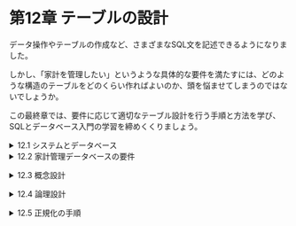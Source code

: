 # 第12章 テーブルの設計
データ操作やテーブルの作成など、さまざまなSQL文を記述できるようになりました。

しかし、「家計を管理したい」というような具体的な要件を満たすには、どのような構造のテーブルをどのくらい作ればよいのか、頭を悩ませてしまうのではないでしょうか。

この最終章では、要件に応じて適切なテーブル設計を行う手順と方法を学び、SQLとデータベース入門の学習を締めくくりましょう。

<details><summary>12.1 システムとデータベース</summary>

### 12.1.1 システム化と要件
現代の社会生活の至る所で、情報システムは欠かせない存在になっています。システム化によって、かつては人力で行っていた処理をプログラムが行うようになり、紙の帳簿などに記録していたものはコンピュータ上のデータベースに保存するようになりました。

しかし、昔と現代で「まったく変わっていないもの」があります。それは、「お金の入出金を管理したい」という両替商(銀行)の要件(requirements)です。現代社会では、要件の実現手段が「人と紙」から「ATMプログラムとデータベース」に置き換わったにすぎません。

いざ、家計管理データベースを作ろうとしたものの、すぐに壁にぶつかってしまいます。「具体的になにをしたらいいのかわからない」。この段階でデータベースをうまく作れない理由は2つあります。
- **理由1 家計管理の要件を知らない**
    - そもそもどのような家計管理をしたいのか、現在どのように管理しているのかをよく知りません。家計に関するどんな情報を管理すれば要件を満たせるかがわからないため、当然「どのようなテーブルを作ればよいか」も決めることができません。
        
        **先ずは、「データベースを使ってどんな家計管理をしたいか」という要件をしっかり聞き出さなければなりません**。
        
- **理由2 要件をテーブル設計に落とし込む方法を知らない**
    - 要件を聞き出せたとして、その内容は「毎月の入出金の合計を一覧で見られるようにしたい」「システムは夫妻2人で使えるようにしたい」のような曖昧なものでしょう。つまり、要件をただ聞いただけでは「具体的にどんなテーブルを作ればよいか」までは明らかにならないのです。
        
        もちろん要件を意識しながらなんとなくテーブルを作ってみるという方法も考えられますが、しっかりとした根拠のないまま経験や感、度胸で作ったデータベースが、速くて、便利で、安全である確率は極めて低いでしょう。
        
        **聞き出した要件を優れたテーブル設計に確実に変換できる手法や手順を学ばなければならないのです**。
- **データベースを用いたシステムを開発するには**
    
    SQLやDBMSの機能に関する知識だけでは、データベースを用いたシステムは開発できない。要件をしっかりと理解し、その要件をデータベース設計に適切に落とし込むための方法論を活用しなければならない。

### 12.1.2 データベース設計の流れ
システム開発の一環としてデータベースを作ろうとする場合、私たちは何をすればよいのでしょうか。それを明らかにするには、先ず私たちが使える材料(INPUT)と、作るべきもの(OUTPUT)を明確にすることが大切です。

**お客様の用件を訊き**→INPUT→**データベース設計作業**→OUTPUT→**必要なテーブルを持つデータベース**

最初に行うことは用件聴取(インタビュー)です。お客様から用件を聞き出すことは、私たちエンジニアにとって非常に大切な作業です。
インタビューした要件は、後からでも確認しやすいように一覧表にまとめるとよいでしょう。これを材料として、最終的には、必要十分なテーブルを内部に持つデータベースを作ります。
各テーブルは、CREATE TABLE文やCREATE INDEX文などの複数のDDL文を実行すれば作ることができますので、成果物はDDL文と考えてもよいでしょう。
- **データベース構築のINPUTとOUTPUT**
    
    INPUT：要件の一覧表(お客様から聴取したもの)
    
    OUTPUT：一連のDDL文(実行すれば必要十分なテーブルが生成されるもの)
問題は、どのような手順でどのような作業をすれば、このINPUTからOUTPUTを生み出せるかです。これまでもたくさんの先人がさまざまな方法を試してきましたが、その多くに共通するのが次ページ図12-4のような流れです。

先ずは概要をイメージしておきましょう。
- **概念設計**
    - 管理すべき情報はどのようなものなのかを整理します。データベースやシステムに関することは考えず、要件に登場する情報だけをざっくりと把握します。例えば、家計管理データベースであれば、扱うべき情報として「利用者情報」や「入出金情報」などがあることを明確にします。また、情報間で関連がある場合、どのような関係があるかも合わせて整理します。
- **論理設計**
    - 概念設計で明らかになった各情報について、RDBを使う前提で構造を整理し、詳しく具体化していきます。論理設計では「どのようなテーブルを作り、それぞれのテーブルにどのような列を作るか」まで明らかにすれば十分です。型や制約など、付随的な部分については考えません。
- **物理設計**
    - 特定のDBMS製品(例えばOracle DB)をつ使う前提に立ち、論理設計で明らかになった各テーブルについて、その内容を詳しく具体化していきます。全てのテーブルの全ての列について、型、インデックス、制約、デフォルト値など、テーブル作成に必要な全ての要素を確定させます。この物理設計に基づいて、CREATE TABLE文などを含む一連のDDL文を作成し、最終的にデータベース内にテーブルを作成することができます。</details>

<details><summary>12.2 家計管理データベースの要件</summary>

### 12.2.1 立花いずみの要件
お客様にインタビューして、次のような案件を聞き出すことができました。

- 立花いずみの案件
    - 毎日のお金の出入りを記録したい(家計簿の高機能版)。
    - 利用者は家族全員で、それぞれ自分の入出金の行為を記録できるようにしたい。また、現在の家族は2人だが、将来増える可能性も考慮したい。
    - 費目の種類は後から追加できるようにしたい。
    - 費目によって「入金」か「出金」のいずれかが決まっている。
    - 1回の行為で、複数の入出金が発生する場合についても、その明細(費目と入出金の金額)をきちんと分けて記録したい。
    - 例えば、「大家さんに家賃を振り込んだ」場合、次のように記録したい。

| 行為の日付 | 行為の内容 | 費目 | 入出金額 |
| --- | --- | --- | --- |
| 2018-04-10 | 家賃を振り込んだ | 住居日 | 70,000 |
|  |  | 振込手数料 | 525 |

- 1回の行為の中に、同じ費目の明細を複数作ることは許さない。例えば、「住居費」の明細を2つ含む行為は記録できない。
- 将来的にはさまざまな集計をしたいけど、今はいらない。
- 入力時には入力ミスを防ぐ仕組みが欲しい。

### 12.2.2 立花コウジの要件
立花いずみの夫である立花コウジさんから次のような要件をお願いされたようです。
- 「利用者別の費目ごとの合計金額」を集計して、例えば次のように表示したい。

| 利用者名 | 費目名 | 合計金額 |
| --- | --- | --- |
| 立花いずみ | 給与 | 871,900 |
| 立花いずみ | 住居費 | 238,800 |
| 立花コウジ | 給与 | 921,900 |
| 立花コウジ | 住居費 | 238,800 |

- できれば、入出金行為に色々なタグを付けたい。タグの内容は「いいね！」「ムダ遣い！」「反省中」などで、後から追加できるようにしたい。また、タグは、どの利用者が付けたものかをわかるようにし、自分の入出金行為にも、自分以外の入出金行為にも付けることができるようにしたい。
要件を抱えているお客様が複数いる場合は特に注意が必要です。別の相手にインタビューをすると新たな用件が出てきて、概念設計の結果が変わってしまう可能性があるからです。特に他の要件と矛盾する用件が出てきた場合は、お客様同士で話し合い、どのようにするのかを決定してもらわなければなりません。

### 12.2.3 既存の家計管理ノート
夫妻が現在記録している家計管理ノートを材料として仕入れてきました。既に紙などを使って情報を管理している場合、それを入手しておくとテーブル設計の補助資料として活用することができます。</details>


<details><summary>12.3 概念設計</summary>

### 12.3.1 概念設計ですること
先ずは概念設計の流れを確認しておきましょう。

概念設計では、要件を実現するために、抽象的な概念としてどのような「情報の塊」を管理しなければならないかを明らかにします。

この情報の塊のことを**エンティティ**(entity)といい、通常エンティティは複数の**属性**(attribute)を持っています。さらに、エンティティ同士にどのような関連があるかも、この概念設計で明らかにします。

概念的な存在であるエンティティは、初心者にはなかなかイメージしにくいものです。慣れるまでは、これまで慣れ親しんだ「テーブル」のようなものだと考えてもよいでしょう。実際、エンティティはこの後の論理設計や物理設計を経てテーブルになりますので、いわば「テーブルの原石」のようなものなのです。
- **概念的なもののイメージを掴むためのヒント**
    - エンティティ：「テーブル」のようなもの。
    - 属性：テーブルの「列」のようなもの。
    - 関連：「リレーションシップ」のようなもの。
例えば、書店の在庫管理を概念モデルで表す場合、書籍情報や在庫情報がエンティティとして考えられます。書籍エンティティは、書籍のタイトルや価格という属性を持っています。また、在庫情報には「どの書籍が何冊あるか」という情報が含まれるため、書籍エンティティと在庫エンティティには関連があるといえます。

**※書店で「書籍」の在庫を管理するように、家計簿では「お金を使った事実」を管理する。だから、家計簿では「入出金行為」がエンティティになる。**

**※書籍のように形のあるものだけでなく、事実や行為のような形のないものもエンティティになる。**

### 12.3.2 ER図
概念設計の成果は、**ER図**(ERD:entity-relation diagram)という図にまとめることが一般的です。ER図を使うことで、エンティティ、属性、リレーションシップと俯瞰して見ることができます。

ER図には、2つの記述形式があります。図12-7は、ジェームズ・マーチンという人が考案したIE(Information Engineering)という形式に基づくER図です。本書では以降IE形式によるER図を紹介していきますが、アメリカ空軍が開発したIDEF1Xという形式も広く使われています。正式な仕様や各種の解説がWebサイト([http://www.idef.com/idef1x-data-modeling-method/](http://www.idef.com/idef1x-data-modeling-method/))で入手可能ですので興味がある方は調べてみてください。

### 12.3.3 ER図の記述ルール
ER図に登場する四角形はエンティティを表しています。四角形の上にはエンティティの名前が、四角形の中には属性の一覧が記述されます。図12-7では「利用者」や「入出金行為」などのエンティティがそれぞれ四角形で表されています。

属性の一覧は2つのグループに分けられます(図12-8)。四角形の中の線より上には、エンティティを一意に特定する主キーとなる属性を記述します。複数の属性で複合主キーを構成する場合、線より上に複数の属性が記述されます。

また、複数のエンティティ間にリレーションシップがある場合には、エンティティ同士を線で繋ぎ、外部キーとなる属性には「(FK)」と付記します。

エンティティ同士の数量的な関係を**多重度**や**カーディナリティ**といいます。例えば、家計管理の場合は1人の「利用者」が複数の「入出金行為」をする可能性がありますので、「利用者」と「入出金行為」の2つのエンティティは「1対多」の多重度があるといえます。

この多重度をER図中に記述する場合、図12-9のように表します。

このルールを念頭に、再度、図12-7の全体を眺めてみましょう。特に次の点を確認してください。
- **家計管理に関するER図のチェックポイント ※図12-7を見ながら確認すること。**
    1. 夫妻が考える家計管理には、5つのエンティティが登場する。
    2. 1人の「利用者」が、複数の「入出金行為」を行う(但し、利用者が1件も「入出金行為」を行なっていない状況もあり得るので多重度は0以上となる)。(例)『立花いずみ』が、『家賃の振込』と『スーパーで買い物』を行う。
    3. 1つの「入出金行為」には、1つ以上の「入出金明細」が含まれる(「入出金行為」には必ず1件以上の「入出金明細」があるはずなので多重度は1以上)。(例)『家賃の振込』には、『家賃の支払い』と『振込手数料の支払い』が含まれる。
    4. 1つの「費目」が、複数(0件以上)の「入出金明細」に付けられる。(例)『家賃の支払い』を行なった明細には、『住居費』費目が割り当てられる。
    5. ある1つの「タグ」が複数の「入出金行為」に付けられること(多重度0以上)があると同時に、1つの「入出金行為」に複数の「タグ」が付けられること(多重度0以上)もある。(例)『ありがとう！』タグが、『家賃の振り込み』と『スーパーで買い物』に付けられる。また、『外食の立て替え』には、『ありがとう！』と『反省中』タグが付けられる。

### 12.3.4 エンティティを導き出す方法
要件を聞いて、「どのようなエンティティが必要か」を導き出すことは、非常に高度な作業です。曖昧な要件に基づいてデータベースの利用イメージを頭の中に広げ、そこの登場する情報を見つけ出さなければならないからです。そこで、要件からエンティティを導き出すヒントを紹介します。
- **[ステップ1] 候補となる用語を洗い出す**
    - 要件(12.2節)の中から「名詞」を抜き出す。
    - 要件(12.2節)が実現されている姿を仮定して、そこに登場する「人」「物」「事実」「行為」などの用語を書き出す。
- **[ステップ2] 不要な用語を捨てる**
    - 他の用語の具体例でしかないものを捨てる。(例)「利用者」がすでにあれば、「いずみ」は捨ててよい。
    - 計算や集計をすれば算出可能な値は捨てる。
- **[ステップ3] 関連がありそうなものをまとめる**
    - 同じ用語に関連するものを集める。(例)「日付」「利用者」「内容」はいずれも「入出金行為」に関連する。何故なら「入出金行為をした日付」や「入出金行為の内容」だから。
- **[ステップ4] エンティティ名と属性名に分ける**
    - ステップ3でまとめたグループの中で「〜の〜」という日本語が成り立つ場合、前者がエンティティ名に、後者がその属性名になる。(例)「入出金行為」はエンティティ名に、「日付」はその属性になる。

しかし、ここに挙げたヒントを使っても、概念設計はかなり曖昧で難しいと感じるはずです。**たくさんのデータベース設計を行なったり、他の人が行った設計の結果を見たりすることを繰り返すうちに、自然と頭の中にエンティティが浮かぶようになる**でしょう。データベースを学び始めたばかりの私たちは、**とりあえず概念設計の目的と流れを把握することに専念し、あとは自由に繰り返し、要件からエンティティを引き出すことにチャレンジして**見るとよいでしょう。

**※「何が正解か？」にあまりこだわらず、概念設計をしてみて先輩方から意見をもらうのもよい。**

但し、1つだけ注意点があります。概念設計をいろいろ行っていると、エンティティの中に他のエンティティを登場させたくなることがあります。例えば、今回の場合、「1回の入出金行為の中に、入出金の明細がいくつか入るはずだよなぁ……」などと頭の中にイメージを広げたくなるかもしれません(図12-10)。

しかしER図ではエンティティの中にエンティティを作ること(二重構造)はできません。このような場合、「入出金明細」は別のエンティティとして、外部に取り出すようにしましょう(図12-10右側)。

このとき、外部に取り出したエンティティは、元のエンティティと関連があるはずです。元のエンティティと関連付けられるように、取り出したエンティティに元のエンティティの主キーを属性として追加しておきます。今回の例では、入出金行為エンティティの「入出金行為ID」を追加しました。

**※二重構造になってしまいそうなエンティティは、分割する。**</details>


<details><summary>12.4 論理設計</summary>

### 12.4.1 論理設計ですること
概念設計で作成したER図は、概念の世界における理想的なエンティティ構造を表しているに過ぎないため、このままの姿でデータベースに格納できるとは限りません。そこで、利用する予定のデータベースが扱いやすい構造にエンティティを変形する作業が論理設計です。

私たちが学習しているRDBは、「関連性のある複数の二次元表」として情報を扱う**リレーショナルデータモデル**(relational data model)でデータを管理します。このデータモデルでは、図12-10左側にあるような「二重構造のテーブル」を格納することができません。

- **論理設計の目的**
    
    概念上のエンティティをリレーショナルデータモデルで取り扱いやすい形のテーブルに変形する。

### 12.4.2 「多対多」の分解
図12-7のER図によると、「タグ」と「入出金行為」は「多対多」の関係をうまく扱うことができません。そこで、2つのエンティティの対応を格納した中間テーブルを追加することによって、「多対多」を2つの「1対多」の関係に変換します。

### 12.4.3 キーの整理
ここで、出揃った全てのエンティティのキーについて整理と確認をします。特に重要なのは、主キーです。種キーを持たないエンティティには、管理をしやすくするために人工的な主キー(人工キー)を追加します。例えば、「入出金行為」エンティティには、概念設計の段階ですでに「入出金行為ID」という人工キーを追加しています。

そのほか、不適切な主キーを持つエンティティがないか確認しておきましょう。

利用者エンティティの主キーは「利用者名」属性でよいようにも思えますが、次に挙げる「主キーが備えるべき3つの特性」に合致しません。

- **主キーが備えるべき3つの特性**
    - 非NULL性：必ず何らかの値を持っている。
    - 一意性：他と重複しない。
    - 不変性：一度決定されたら値が変化することがない(主キーは、一貫して同じ行を指し示す)。
名前を持たない家族はいませんし(非NULL性を備える)、

一部の例外を除いて日本の法律では同一戸籍内に同姓同名は許されません(ほぼ一意性を備える)。

その一方で、法律には「名前は正当な自由があれば変更できる」とも定められています。つまり、名前という情報は不変性を備えない情報なのです。

やはり利用者テーブルについても、「利用者ID」のような人工キーを追加してあげるとよいでしょう。

**※それに、将来「登録する名前を本名からニックネームに変更したい」場合もあるかもしれない。**

### 12.4.4 正規化
論理設計における最も中心的な作業は、正規化(normalization)の作業です。**正規化**とは、矛盾したデータを格納できなよう、テーブルを複数に分割していく作業です。第8章で行ったテーブル分割も正規化です。

テーブルを分割しないことによる致命的な問題は次の2点です。

- **テーブルを分割しない場合の懸念**
    - 内容に重複が多く、わかりにくい(p243の例2)。
    - データ更新時には複数の関連箇所を正確に更新しなければならず、更新を忘れたり間違えたりすると、データの整合性が損なわれる(p243の例3)。

人間は忘れたり間違えたりする生き物です。複数の箇所に対して100％の正確さで更新するということは期待すべきではありません。**同じ情報が複数の関連箇所にわたって格納されている限り、ある日、その一部の更新を忘れ、データの整合性が失われてしまうと考えるべき**なのです。

整合性が崩れにくい優れたテーブル設計の原則は、「**1つの事実は1箇所に**(one-fact in one-place)」です。私たちは正規化という手法を用いて正しくテーブルを分割することにより、ヒューマンエラーを防止し、この原則に則ったテーブル構造を手に入れることができるのです。</details>


<details><summary>12.5 正規化の手順</summary>

### 12.5.1 正規化の段階
正規化のよってテーブルが適切に分割された状態を正規形(normalized form)といいます。どの程度正規化されているかによって、正規形は第1正規形から第5正規形まで存在します。但し、通常のシステム開発が目的の場合は、業務で求められる第3正規形まで理解していれば問題ないでしょう。

もし、概念設計の結果得られたテーブルが第1正規形であれば、それを第2正規形に変形し、さらに第3正規形に変形するという手順を踏みます。

- **正規化の流れ**
    
    手元にあるエンティティ構造(テーブル構造)を、非正規形から第3正規形まで順次変形していく。
    
**※慣れれば機械的に行える作業なので、これも練習あるのみ。**

### 12.5.2 非正規形
もしあるテーブルが図12-16のような特徴を持つなら、非正規形といえます。

- 「セルの結合」を行っている。
- 1つのセルに複数行書いている。

しっかりと概念設計を行なった場合、その結果が非正規形になっている可能性はほとんどありません。何故なら、非正規形の構造は通常のER図では表現できないからです(図12-10の左側の段階が非正規形です。これを同じ図の右側に変形した時点で、非正規形から卒業しています)。

非正規形となる可能性が高まるのは、「現実のノート、帳票(帳簿や伝票などの総称)、画面などからテーブル設計を持ち込んだ」ケースです。

図12-17には「セルの結合」が含まれています。別の見方をすると、「1つの日付や内容に対して、**複数の費目ID**、**費目名**、**金額が繰り返し登場している**」ともいえます。このことから、「非正規形は**繰り返しの列**を含む」ともよく表現されます。

### 12.5.3 第1正規形への変形
先ず、非正規形のテーブルを第1正規形に変形しなければなりません。第1正規形とは、次のような条件を満たす形をいいます。

- **第1正規形の目指す姿と達成条件**
    
    テーブルの全ての行の全ての列に1つずつ値が入っているべきである。よって、「繰り返しの列」や「セルの結合」が現れてはならない。
    

非正規形を第1正規形に変形するには、次の3ステップの手順を実施します。図12-18と併せて読み進めてください。

- **[ステップ1] 繰り返しの列の部分を別の表に切り出す。**
    - 元のテーブルから「繰り返しの列」の部分を別テーブルとして切り出し、切り出したテーブルに名前をつけます。今回の場合は、繰り返されている「費目ID」「費目名」「金額」の列を切り出し、入出金明細テーブルとしました。
- **[ステップ2] 切り出したテーブルの仮の主キーを決める。**
    - 入出金明細テーブルの主キーとなる列を決めます。ステップ1で切り出した入出金明細テーブルには、「費目ID」「費目名」「金額」の3つの列がありますが、1つの入出金行為で同じ費目が複数使われることはないという要件がありましたので、「費目ID」を仮の主キーと定めます。
- **[ステップ3] 主キー列をコピーして複合主キーを構成する。**
    - 元のテーブルの主キー列を、切り出したテーブルにも加え、ステップ2の仮の主キーと合わせて複合種キーを構成します。今回の場合は、入出金明細テーブルに「入出金行為ID」列を追加し、「費目ID」と併せて複合主キーを構成します。

### 12.5.4 関数従属性
関連従属性(functional dependency)は列と列との間にある次のような関係性を示す用語です。
- **関数従属性**
    
    「ある列Aの値が決まれば、自ずと列Bの値も決まる」という関係。このとき、「列Bは列Aに関数従属している」という。

例えば、図12-18の入出金行為テーブルを見てみましょう。入出金行為IDがわかれば、何月何日の入出金であるか(「日付」列の内容)が確定できます。よって、「日付」は「入出金行為ID」に関数従属しているといえます。

他にも、「費目ID」と「費目名」、「利用者ID」と「利用者名」など、至る所に関数従属性を見つけることがでます。

そもそも主キーとは、**「その値を決めると、どの行であるか(各列の内容が何であるか)を完全に特定できる」という列**でした。つまり、そもそもテーブルに含まれる主キー以外の列(非キー列)は、主キー列に対して関数従属しているべきなのです。
- **テーブルにおける理想的な関数従属**
    
    すべての非キー列は、主キーに綺麗に関数従属しているべきである。

ここでのポイントは、「主キーに綺麗に関数従属している」ことです。実は、テーブルの列が何らかの理由で「主キーに汚く関数従属してしまう」ことがあります。これを排除することこそ、第2正規形の目的なのです。

### 12.5.5 第2正規形への変形
第2正規形への変形は、主キーに対する「汚い関数従属」の排除が目的であることはすでに述べました。どんな関数従属が「汚い」のか、注目してください。
- **第2正規形の目指す姿と達成条件**
    
    複合主キーを持つテーブルの場合、非キー列は、複合主キーの全体に関数従属すべきである。よって、「複合主キーの一部の列に対してのみ関数従属する列」が含まれてはならない。

第2正規形では、全ての非キー列が「複合主キーの全体」に関数従属することを求めています(これを本書では「綺麗に」と表現します)。複合主キーの一部の列にしか関数従属しないことが、「汚い関数従属」というわけです。専門用語では、この状態を**部分関数従属**といいます(図12-19)。

尚、複合主キーを持たないテーブルは「汚い関数従属」が含まれようがないので考慮不要(既に第2正規形になっている)といえます。あらためて図12-18の入出金明細テーブルを見てみると、テーブルに含まれる「費目ID」と「費目名」の2つの列は、部分関数従属になってしまっています。

- 費目名は費目IDに関数従属している。
- 入出金行為IDと費目IDは複合主キーを構成している。

この部分関数従属を排除し、第2正規形に変形するには、次の手順を実施します。

- **[ステップ1] 複合主キーの一部に関数従属する列を切り出す。**
    - 複合種キーの一部の列に関数従属している列を、別のテーブルとして切り出して名前を付けます。今回の場合は「費目名」を切り出し、費目テーブルとします。
- **[ステップ2] 部分関数従属先だった列をコピーする。**
    - 切り出した列が関数従属していた列を、ステップ1で作ったテーブルにコピーして主キーとします。今回の場合は、切り出した費目テーブルに「費目ID」列を追加して主キーとします。

### 12.5.6 第3正規形への変形
最後に目指すのは第3正規形です。目的を確認します。
- **第3正規形の目指す姿と達成条件**
    
    テーブルの非キー列は、主キーに直接、関数従属すべきである。よって、「主キーに関数従属する列にさらに関数従属する列」は存在してはならない。
    

第1、第2と同じく、「汚い関数従属を排除しよう」という考えに変わりはありませんが、排除しようとしているものが異なります。今回は、「主キーに対する間接的な関数従属」を汚い関数従属とみなし、それを排除しようとしています。間接的に関数従属することを、専門用語では**推移関数従属**と言います(図12-21)。

今回の例では、入出金行為テーブルの「利用者名」列が問題です。この列が関数従属する「利用者ID」はさらに主キーである「入出金行為ID」に関数従属しているので、「利用者名」は推移関数従属しているといえるでしょう。

次のような手順を踏んで、推移関数従属を排除しましょう(図12-22)。

- **[ステップ1] 間接的に主キーに関数従属する列を切り出す。**
    - 間接的に主キーに関数従属している列を、別のテーブルとして切り出して名前を付けます。今回の場合は「利用者名」を切り出し、利用者テーブルとします。
- **[ステップ2] 直接関数従属先だった列をコピーする。**
    - 切り出した列が関数従属していた列を、切り出したテーブルにコピーして主キーとします。今回の場合は、「利用者名」列が関数従属していた列は「利用者ID」列ですから、利用者テーブルに「利用者ID」列を追加して主キーとします。

この時点でのテーブル構造をER図にまとめたのが図12-23です。

### 12.5.7 正規化を覚えるコツ
